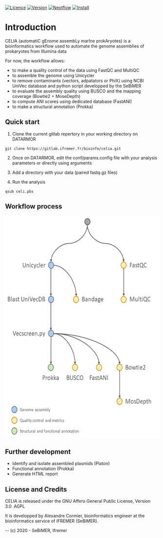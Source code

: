 [![Licence](https://img.shields.io/badge/licence-Affero_GPL_3.0-orange.svg)]()
[![Version](https://img.shields.io/badge/version-beta-red.svg)]()
[![Nextflow](https://img.shields.io/badge/nextflow-%E2%89%A519.07.0-blue.svg)](https://www.nextflow.io/)
[![Install](https://img.shields.io/badge/install-SeBiMER_gitlab-brightgreen.svg)](https://gitlab.ifremer.fr/bioinfo/CELIA)

# Introduction

CELIA (automatiC gEnome assembLy marIne prokAryotes) is a bioinformatics workflow used to automate the genome assemblies of prokaryotes from Illumina data

For now, the workflow allows:
- to make a quality control of the data using FastQC and MultiQC
- to assemble the genome using Unicycler
- to remove contaminants (vectors, adpatators or PhiX) using NCBI UniVec database and python script developped by the SeBiMER
- to evaluate the assembly quality using BUSCO and the mapping coverage (Bowtie2 + MoseDepth)
- to compute ANI scores using dedicated database (FastANI)
- to make a structural annotation (Prokka)

## Quick start

1. Clone the current gitlab repertory in your working directory on DATARMOR

```
git clone https://gitlab.ifremer.fr/bioinfo/celia.git
```

2. Once on DATARMOR, edit the conf/params.config file with your analysis parameters or directly using arguments

3. Add a directory with your data (paired fastq.gz files)

4. Run the analysis

```
qsub celi.pbs
```

## Workflow process

<img width="608" height="727" src="./CELIA_workflow.png">

## Further development

- Identify and isolate assembled plasmids (Platon)
- Functional annotation (Prokka)
- Generate HTML report

## License and Credits
CELIA is released under the GNU Affero General Public License, Version 3.0. AGPL

It is developped by Alexandre Cormier, bioinformatics engineer at the bioinformatics service of IFREMER (SeBiMER).

-- (c) 2020 - SeBiMER, Ifremer
